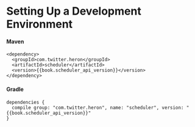 # Setting Up a Development Environment



#### Maven

<pre><code class="lang-xml">&lt;dependency&gt;
  &lt;groupId>com.twitter.heron&lt;/groupId&gt;
  &lt;artifactId>scheduler&lt;/artifactId&gt;
  &lt;version&gt;{{book.scheduler_api_version}}&lt;/version&gt;
&lt;/dependency&gt;</code></pre>

#### Gradle

<pre><code class="lang-groovy">dependencies {
  compile group: "com.twitter.heron", name: "scheduler", version: "{{book.scheduler_api_version}}"
}</code></pre>

